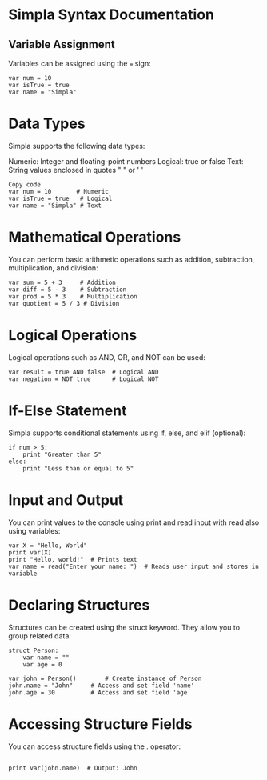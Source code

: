 # Simpla Syntax Documentation

## Variable Assignment
Variables can be assigned using the `=` sign:
```simpla
var num = 10
var isTrue = true
var name = "Simpla"
```

# Data Types
Simpla supports the following data types:

Numeric: Integer and floating-point numbers
Logical: true or false
Text: String values enclosed in quotes " " or ' '

```simpla
Copy code
var num = 10       # Numeric
var isTrue = true   # Logical
var name = "Simpla" # Text
```

# Mathematical Operations
You can perform basic arithmetic operations such as addition, subtraction, multiplication, and division:

```simpla
var sum = 5 + 3     # Addition
var diff = 5 - 3    # Subtraction
var prod = 5 * 3    # Multiplication
var quotient = 5 / 3 # Division
```

# Logical Operations
Logical operations such as AND, OR, and NOT can be used:

```simpla
var result = true AND false  # Logical AND
var negation = NOT true      # Logical NOT
```
# If-Else Statement
Simpla supports conditional statements using if, else, and elif (optional):

```simpla
if num > 5:
    print "Greater than 5"
else:
    print "Less than or equal to 5"
```
# Input and Output
You can print values to the console using print and read input with read also using variables:

```simpla
var X = "Hello, World"
print var(X)
print "Hello, world!"  # Prints text
var name = read("Enter your name: ")  # Reads user input and stores in variable
```
# Declaring Structures
Structures can be created using the struct keyword. They allow you to group related data:

```simpla
struct Person:
    var name = ""
    var age = 0

var john = Person()        # Create instance of Person
john.name = "John"     # Access and set field 'name'
john.age = 30          # Access and set field 'age'
```
# Accessing Structure Fields
You can access structure fields using the . operator:

```simpla

print var(john.name)  # Output: John
